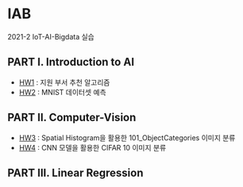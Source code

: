 # IAB
2021-2 IoT-AI-Bigdata 실습

## PART I. Introduction to AI
- [HW1](https://github.com/dddonghwa/IAB/blob/main/AI/hw1_submission.ipynb) : 지원 부서 추천 알고리즘  
- [HW2](https://github.com/dddonghwa/IAB/blob/main/AI/hw2_submission.ipynb) : MNIST 데이터셋 예측 


## PART II. Computer-Vision
- [HW3](https://github.com/dddonghwa/IAB/blob/main/Computer-Vision/3_classification.ipynb) : Spatial Histogram을 활용한 101_ObjectCategories 이미지 분류
- [HW4](https://github.com/dddonghwa/IAB/blob/main/Computer-Vision/5_CIFAR10_CNN_PyTorch.ipynb) : CNN 모델을 활용한 CIFAR 10 이미지 분류

## PART III. Linear Regression
